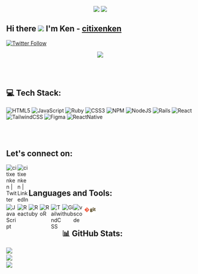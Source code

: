 
<p align="center">

  <img src="https://img.shields.io/badge/Focus-JavaScript%20%26%20Ruby-red" />
  <img src="https://img.shields.io/badge/Loves-Lord%20of%20the%20Rings%20%26%20Interstellar-blue" />
</p>


## Hi there <img src="https://media.giphy.com/media/hvRJCLFzcasrR4ia7z/giphy.gif" width="28"> I'm Ken - [citixenken][linktree]


[![Twitter Follow](https://img.shields.io/twitter/follow/citixenken?color=1DA1F2&logo=twitter&style=for-the-badge)](https://twitter.com/intent/follow?original_referer=https%3A%2F%2Fgithub.com%2Fcitixenken&screen_name=citixenken)

<p align="center">
  <a href="https://github.com/citixenken/readme-typing-svg"><img src="https://readme-typing-svg.herokuapp.com/?lines=Full-Stack%20Developer;&font=Fira%20Code&center=true&width=440&height=45&color=FFFFFF&vCenter=true&size=22"></a>
</p>

<br/><br/> 

## 💻 Tech Stack:

![HTML5](https://img.shields.io/badge/HTML5-%23E34F26.svg?style=flat&logo=html5&logoColor=white) ![JavaScript](https://img.shields.io/badge/JavaScript-%23323330.svg?style=flat&logo=javascript&logoColor=%23F7DF1E) ![Ruby](https://img.shields.io/badge/Ruby-%23CC342D.svg?style=flat&logo=ruby&logoColor=white) ![CSS3](https://img.shields.io/badge/CSS3-%231572B6.svg?style=flat&logo=css3&logoColor=white) ![NPM](https://img.shields.io/badge/NPM-%23000000.svg?style=flat&logo=npm&logoColor=white) ![NodeJS](https://img.shields.io/badge/Node.js-6DA55F?style=flat&logo=node.js&logoColor=white) ![Rails](https://img.shields.io/badge/Rails-%23CC0000.svg?style=flat&logo=ruby-on-rails&logoColor=white) ![React](https://img.shields.io/badge/React-%2320232a.svg?style=flat&logo=react&logoColor=%2361DAFB) ![TailwindCSS](https://img.shields.io/badge/TailwindCSS-%2338B2AC.svg?style=flat&logo=tailwind-css&logoColor=white) 	![Figma](https://img.shields.io/badge/Figma-%23F24E1E.svg?style=flat&logo=figma&logoColor=white) ![ReactNative](https://img.shields.io/badge/React-Native-%23F24E1E.svg?style=flat&logo=figma&logoColor=white)

<br/><br/> 

## Let's connect on:

[<img align="left" alt="citixenken | Twitter" width="30px" src="https://img.icons8.com/color/48/000000/twitter--v2.png" />][twitter]
[<img align="left" alt="citixenken | LinkedIn" width="30px" src="https://img.icons8.com/color/48/000000/linkedin.png" />][linkedin]

<br/><br/> 

## Languages and Tools:

[<img align="left" alt="JavaScript" width="30px" src="https://img.icons8.com/color/344/javascript--v1.png" />][JavaScript]
[<img align="left" alt="React" width="30px" src="https://img.icons8.com/bubbles/344/react.png" />][React]
[<img align="left" alt="Ruby" width="30px" src="https://img.icons8.com/fluency/344/ruby-programming-language.png" />][Ruby]
[<img align="left" alt="RoR" width="30px" src="https://download.logo.wine/logo/Ruby_on_Rails/Ruby_on_Rails-Logo.wine.png" />][RoR]
[<img align="left" alt="TailwindCSS" width="30px" src="https://upload.wikimedia.org/wikipedia/commons/thumb/d/d5/Tailwind_CSS_Logo.svg/2048px-Tailwind_CSS_Logo.svg.png" />][TailwindCSS]
[<img align="left" alt="Github" width="30px" src="https://img.icons8.com/color/48/000000/github-2.png" />][Github]
[<img align="left" alt="vscode" width="30px" src="https://img.icons8.com/fluency/344/visual-studio-code-2019.png" />][vscode]
[<img align="left" alt="Git" width="30px" src="https://raw.githubusercontent.com/github/explore/80688e429a7d4ef2fca1e82350fe8e3517d3494d/topics/git/git.png" />][Git]

<br/><br/> 

## 📊 GitHub Stats:

![](https://github-readme-stats.vercel.app/api?username=citixenken&theme=react&hide_border=false&include_all_commits=false&count_private=true)<br/>
![](https://github-readme-streak-stats.herokuapp.com/?user=citixenken&theme=react&hide_border=false)<br/>
![](https://github-readme-stats.vercel.app/api/top-langs/?username=citixenken&theme=react&hide_border=false&include_all_commits=false&count_private=true&layout=compact)

<br/><br/> 


[twitter]: https://twitter.com/citixenken
[linkedin]: https://linkedin.com/in/ken-muyesu
[linktree]: https://linktr.ee/citixenken
[Github]: https://github.com/
[Git]: https://git-scm.com/
[React]: https://reactjs.org/
[Ruby]: https://www.ruby-lang.org/en/
[RoR]: https://rubyonrails.org/
[Svelte]: https://svelte.dev/
[TailwindCSS]: https://tailwindcss.com/
[JavaScript]: https://www.javascript.com/
[vscode]: https://code.visualstudio.com/



